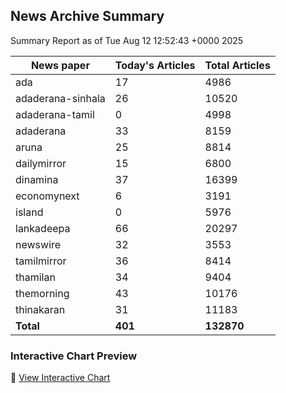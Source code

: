 <!-- @format -->

## News Archive Summary

Summary Report as of Tue Aug 12 12:52:43 +0000 2025

| News paper         | Today's Articles | Total Articles |
|--------------------|------------------|----------------|
| ada               | 17          | 4986        |
| adaderana-sinhala               | 26          | 10520        |
| adaderana-tamil               | 0          | 4998        |
| adaderana               | 33          | 8159        |
| aruna               | 25          | 8814        |
| dailymirror               | 15          | 6800        |
| dinamina               | 37          | 16399        |
| economynext               | 6          | 3191        |
| island               | 0          | 5976        |
| lankadeepa               | 66          | 20297        |
| newswire               | 32          | 3553        |
| tamilmirror               | 36          | 8414        |
| thamilan               | 34          | 9404        |
| themorning               | 43          | 10176        |
| thinakaran               | 31          | 11183        |
| **Total**          | **401**      | **132870** |

### Interactive Chart Preview
🔗 [View Interactive Chart](https://itscharukadeshan.github.io/sl_news_archive_data/news_chart_by_newspaper.html)

